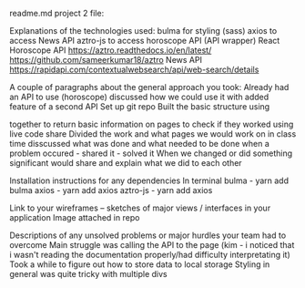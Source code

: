 readme.md project 2 file:

Explanations of the technologies used:
bulma for styling (sass)
axios to access News API
aztro-js to access horoscope API (API wrapper)
React
Horoscope API
https://aztro.readthedocs.io/en/latest/
https://github.com/sameerkumar18/aztro
News API
https://rapidapi.com/contextualwebsearch/api/web-search/details

A couple of paragraphs about the general approach you took:
Already had an API to use (horoscope) discussed how we could use it with added feature of a second API
Set up git repo
Built the basic structure using <p></p> together to return basic information on pages to check if they worked using live code share
Divided the work and what pages we would work on in class time disscussed what was done and what needed to be done
when a problem occured - shared it - solved it
When we changed or did something significant would share and explain what we did to each other

Installation instructions for any dependencies
In terminal
bulma - yarn add bulma
axios - yarn add axios
aztro-js - yarn add axios

Link to your wireframes – sketches of major views / interfaces in your application
Image attached in repo

Descriptions of any unsolved problems or major hurdles your team had to overcome
Main struggle was calling the API to the page (kim - i noticed that i wasn't reading the documentation properly/had difficulty interpretating it)
Took a while to figure out how to store data to local storage
Styling in general was quite tricky with multiple divs
